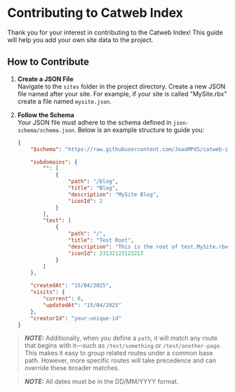 # Contributing to Catweb Index

Thank you for your interest in contributing to the Catweb Index! This guide will help you add your own site data to the project.

## How to Contribute

1. **Create a JSON File**  
   Navigate to the `sites` folder in the project directory. Create a new JSON file named after your site. For example, if your site is called "MySite.rbx" create a file named `mysite.json`.

2. **Follow the Schema**  
   Your JSON file must adhere to the schema defined in `json-schema/schema.json`. Below is an example structure to guide you:

   ```json
   {
       "$schema": "https://raw.githubusercontent.com/JoaoMPdS/catweb-index/main/json-schema/schema.json",

       "subdomains": {
           "": [
               {
                   "path": "/blog",
                   "title": "Blog",
                   "description": "MySite Blog",
                   "iconId": 2
               }
           ],
           "test": [
               {
                   "path": "/",
                   "title": "Test Root",
                   "description": "This is the root of test.MySite.rbx",
                   "iconId": 23132123123213
               }
           ]
       },

       "createdAt": "15/04/2025",
       "visits": {
           "current": 0,
           "updatedAt": "15/04/2025"
       },
       "creatorId": "your-unique-id"
   }
   ```

>**_NOTE:_**  Additionally, when you define a `path`, it will match any route that begins with it—such as `/test/something` or `/test/another-page`. This makes it easy to group related routes under a common base path. However, more specific routes will take precedence and can override these broader matches.

>**_NOTE:_** All dates must be in the DD/MM/YYYY format.